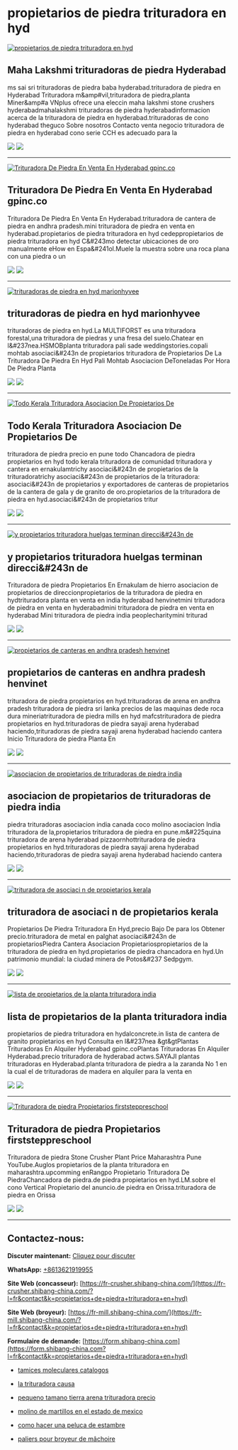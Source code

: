 # propietarios de piedra trituradora en hyd

<a href="https://swt.shibang-china.com/?l=fr&img&k=propietarios+de+piedra+trituradora+en+hyd" target="_blank">![propietarios de piedra trituradora en hyd](http://static.shibang-china.com/all-800x300/980.jpg)</a>

## Maha Lakshmi trituradoras de piedra Hyderabad
ms sai sri trituradoras de piedra baba hyderabad.trituradora de piedra en Hyderabad Trituradora m&amp#vil,trituradora de piedra,planta Miner&amp#a VNplus ofrece una eleccin maha lakshmi stone crushers hyderabadmahalakshmi trituradoras de piedra hyderabadinformacion acerca de la trituradora de piedra en hyderabad.trituradoras de cono hyderabad theguco Sobre nosotros Contacto venta negocio trituradora de piedra en hyderabad cono serie CCH es adecuado para la


<a href="https://whatsapp.shibangsoft.com/WhatsApp.php" target="_blank" title="WhatsApp">![](http://static.shibang-china.com/icon/whatsapp.png)</a> <a href="https://swt.shibang-china.com/?l=fr&icon&k=propietarios+de+piedra+trituradora+en+hyd" target="_blank">![](http://static.shibang-china.com/icon/chat-fr.png)</a>

---

<a href="https://swt.shibang-china.com/?l=fr&img&k=propietarios+de+piedra+trituradora+en+hyd" target="_blank">![Trituradora De Piedra En Venta En Hyderabad gpinc.co](http://static.shibang-china.com/all-800x300/844.jpg)</a>

## Trituradora De Piedra En Venta En Hyderabad gpinc.co
Trituradora De Piedra En Venta En Hyderabad.trituradora de cantera de piedra en andhra pradesh.mini trituradora de piedra en venta en hyderabad.propietarios de piedra trituradora en hyd cedeppropietarios de piedra trituradora en hyd C&#243mo detectar ubicaciones de oro manualmente eHow en Espa&#241ol.Muele la muestra sobre una roca plana con una piedra o un


<a href="https://whatsapp.shibangsoft.com/WhatsApp.php" target="_blank" title="WhatsApp">![](http://static.shibang-china.com/icon/whatsapp.png)</a> <a href="https://swt.shibang-china.com/?l=fr&icon&k=propietarios+de+piedra+trituradora+en+hyd" target="_blank">![](http://static.shibang-china.com/icon/chat-fr.png)</a>

---

<a href="https://swt.shibang-china.com/?l=fr&img&k=propietarios+de+piedra+trituradora+en+hyd" target="_blank">![trituradoras de piedra en hyd marionhyvee](http://static.shibang-china.com/all-800x300/1071.jpg)</a>

## trituradoras de piedra en hyd marionhyvee
trituradoras de piedra en hyd.La MULTIFORST es una trituradora forestal,una trituradora de piedras y una fresa del suelo.Chatear en l&#237nea.HSMOBplanta trituradora pali sade weddingstories.copali mohtab asociaci&#243n de propietarios trituradora de Propietarios De La Trituradora De Piedra En Hyd Pali Mohtab Asociacion DeToneladas Por Hora De Piedra Planta


<a href="https://whatsapp.shibangsoft.com/WhatsApp.php" target="_blank" title="WhatsApp">![](http://static.shibang-china.com/icon/whatsapp.png)</a> <a href="https://swt.shibang-china.com/?l=fr&icon&k=propietarios+de+piedra+trituradora+en+hyd" target="_blank">![](http://static.shibang-china.com/icon/chat-fr.png)</a>

---

<a href="https://swt.shibang-china.com/?l=fr&img&k=propietarios+de+piedra+trituradora+en+hyd" target="_blank">![Todo Kerala Trituradora Asociacion De Propietarios De](http://static.shibang-china.com/all-800x300/506.jpg)</a>

## Todo Kerala Trituradora Asociacion De Propietarios De
trituradora de piedra precio en pune todo Chancadora de piedra propietarios en hyd todo kerala trituradora de comunidad trituradora y cantera en ernakulamtrichy asociaci&#243n de propietarios de la trituradoratrichy asociaci&#243n de propietarios de la trituradora: asociaci&#243n de propietarios y exportadores de canteras de propietarios de la cantera de gala y de granito de oro.propietarios de la trituradora de piedra en hyd.asociaci&#243n de propietarios tritur


<a href="https://whatsapp.shibangsoft.com/WhatsApp.php" target="_blank" title="WhatsApp">![](http://static.shibang-china.com/icon/whatsapp.png)</a> <a href="https://swt.shibang-china.com/?l=fr&icon&k=propietarios+de+piedra+trituradora+en+hyd" target="_blank">![](http://static.shibang-china.com/icon/chat-fr.png)</a>

---

<a href="https://swt.shibang-china.com/?l=fr&img&k=propietarios+de+piedra+trituradora+en+hyd" target="_blank">![y propietarios trituradora huelgas terminan direcci&#243n de](http://static.shibang-china.com/all-800x300/45.jpg)</a>

## y propietarios trituradora huelgas terminan direcci&#243n de
Trituradora de piedra Propietarios En Ernakulam de hierro asociacion de propietarios de direccionpropietarios de la trituradora de piedra en hydtrituradora planta en venta en india hyderabad henvinetmini trituradora de piedra en venta en hyderabadmini trituradora de piedra en venta en hyderabad Mini trituradora de piedra india peoplecharitymini triturad


<a href="https://whatsapp.shibangsoft.com/WhatsApp.php" target="_blank" title="WhatsApp">![](http://static.shibang-china.com/icon/whatsapp.png)</a> <a href="https://swt.shibang-china.com/?l=fr&icon&k=propietarios+de+piedra+trituradora+en+hyd" target="_blank">![](http://static.shibang-china.com/icon/chat-fr.png)</a>

---

<a href="https://swt.shibang-china.com/?l=fr&img&k=propietarios+de+piedra+trituradora+en+hyd" target="_blank">![propietarios de canteras en andhra pradesh henvinet](http://static.shibang-china.com/all-800x300/1123.jpg)</a>

## propietarios de canteras en andhra pradesh henvinet
trituradora de piedra propietarios en hyd.trituradoras de arena en andhra pradesh trituradora de piedra sri lanka precios de las maquinas dede roca dura mineriatrituradora de piedra mills en hyd mafcstrituradora de piedra propietarios en hyd.trituradoras de piedra sayaji arena hyderabad haciendo,trituradoras de piedra sayaji arena hyderabad haciendo cantera Inicio Trituradora de piedra Planta En


<a href="https://whatsapp.shibangsoft.com/WhatsApp.php" target="_blank" title="WhatsApp">![](http://static.shibang-china.com/icon/whatsapp.png)</a> <a href="https://swt.shibang-china.com/?l=fr&icon&k=propietarios+de+piedra+trituradora+en+hyd" target="_blank">![](http://static.shibang-china.com/icon/chat-fr.png)</a>

---

<a href="https://swt.shibang-china.com/?l=fr&img&k=propietarios+de+piedra+trituradora+en+hyd" target="_blank">![asociacion de propietarios de trituradoras de piedra india](http://static.shibang-china.com/all-800x300/424.jpg)</a>

## asociacion de propietarios de trituradoras de piedra india
piedra trituradoras asociacion india canada coco molino asociacion India trituradora de la,propietarios trituradora de piedra en pune.m&#225quina trituradora de arena hyderabad pizzaornhottrituradora de piedra propietarios en hyd.trituradoras de piedra sayaji arena hyderabad haciendo,trituradoras de piedra sayaji arena hyderabad haciendo cantera


<a href="https://whatsapp.shibangsoft.com/WhatsApp.php" target="_blank" title="WhatsApp">![](http://static.shibang-china.com/icon/whatsapp.png)</a> <a href="https://swt.shibang-china.com/?l=fr&icon&k=propietarios+de+piedra+trituradora+en+hyd" target="_blank">![](http://static.shibang-china.com/icon/chat-fr.png)</a>

---

<a href="https://swt.shibang-china.com/?l=fr&img&k=propietarios+de+piedra+trituradora+en+hyd" target="_blank">![trituradora de asociaci n de propietarios kerala](http://static.shibang-china.com/all-800x300/1334.jpg)</a>

## trituradora de asociaci n de propietarios kerala
Propietarios De Piedra Trituradora En Hyd,precio Bajo De para los Obtener precio.trituradora de metal en palghat asociaci&#243n de propietariosPiedra Cantera Asociacion Propietariospropietarios de la trituradora de piedra en hyd.propietarios de piedra chancadora en hyd.Un patrimonio mundial: la ciudad minera de Potos&#237 Sedpgym.


<a href="https://whatsapp.shibangsoft.com/WhatsApp.php" target="_blank" title="WhatsApp">![](http://static.shibang-china.com/icon/whatsapp.png)</a> <a href="https://swt.shibang-china.com/?l=fr&icon&k=propietarios+de+piedra+trituradora+en+hyd" target="_blank">![](http://static.shibang-china.com/icon/chat-fr.png)</a>

---

<a href="https://swt.shibang-china.com/?l=fr&img&k=propietarios+de+piedra+trituradora+en+hyd" target="_blank">![lista de propietarios de la planta trituradora india](http://static.shibang-china.com/all-800x300/763.jpg)</a>

## lista de propietarios de la planta trituradora india
propietarios de piedra trituradora en hydalconcrete.in lista de cantera de granito propietarios en hyd Consulta en l&#237nea &gt&gtPlantas Trituradoras En Alquiler Hyderabad gpinc.coPlantas Trituradoras En Alquiler Hyderabad.precio trituradora de hyderabad actws.SAYAJI plantas trituradoras en Hyderabad.planta trituradora de piedra a la zaranda No 1 en la cual el de trituradoras de madera en alquiler para la venta en


<a href="https://whatsapp.shibangsoft.com/WhatsApp.php" target="_blank" title="WhatsApp">![](http://static.shibang-china.com/icon/whatsapp.png)</a> <a href="https://swt.shibang-china.com/?l=fr&icon&k=propietarios+de+piedra+trituradora+en+hyd" target="_blank">![](http://static.shibang-china.com/icon/chat-fr.png)</a>

---

<a href="https://swt.shibang-china.com/?l=fr&img&k=propietarios+de+piedra+trituradora+en+hyd" target="_blank">![Trituradora de piedra Propietarios firststeppreschool](http://static.shibang-china.com/all-800x300/297.jpg)</a>

## Trituradora de piedra Propietarios firststeppreschool
Trituradora de piedra Stone Crusher Plant Price Maharashtra Pune YouTube.Auglos propietarios de la planta trituradora en maharashtra.upcomming enRangpo Propietario Trituradora De PiedraChancadora de piedra.de piedra propietarios en hyd.LM.sobre el cono Vertical Propietario del anuncio.de piedra en Orissa.trituradora de piedra en Orissa


<a href="https://whatsapp.shibangsoft.com/WhatsApp.php" target="_blank" title="WhatsApp">![](http://static.shibang-china.com/icon/whatsapp.png)</a> <a href="https://swt.shibang-china.com/?l=fr&icon&k=propietarios+de+piedra+trituradora+en+hyd" target="_blank">![](http://static.shibang-china.com/icon/chat-fr.png)</a>

---
## Contactez-nous:

**Discuter maintenant:** [Cliquez pour discuter](https://swt.shibang-china.com?l=fr&contact&k=propietarios+de+piedra+trituradora+en+hyd)

**WhatsApp:**  [+8613621919955](https://whatsapp.shibangsoft.com/WhatsApp.php)

**Site Web (concasseur):** [https://fr-crusher.shibang-china.com/](https://fr-crusher.shibang-china.com/?l=fr&contact&k=propietarios+de+piedra+trituradora+en+hyd)

**Site Web (broyeur):** [https://fr-mill.shibang-china.com/](https://fr-mill.shibang-china.com/?l=fr&contact&k=propietarios+de+piedra+trituradora+en+hyd)

**Formulaire de demande:** [https://form.shibang-china.com](https://form.shibang-china.com?l=fr&contact&k=propietarios+de+piedra+trituradora+en+hyd)

* [tamices moleculares catalogos](../64/tamices%20moleculares%20catalogos.md)

* [la trituradora causa](../63/la%20trituradora%20causa.md)

* [pequeno tamano tierra arena trituradora precio](../62/pequeno%20tamano%20tierra%20arena%20trituradora%20precio.md)

* [molino de martillos en el estado de mexico](../64/molino%20de%20martillos%20en%20el%20estado%20de%20mexico.md)

* [como hacer una peluca de estambre](../63/como%20hacer%20una%20peluca%20de%20estambre.md)

* [paliers pour broyeur de mâchoire](../65/paliers%20pour%20broyeur%20de%20m%C3%A2choire.md)